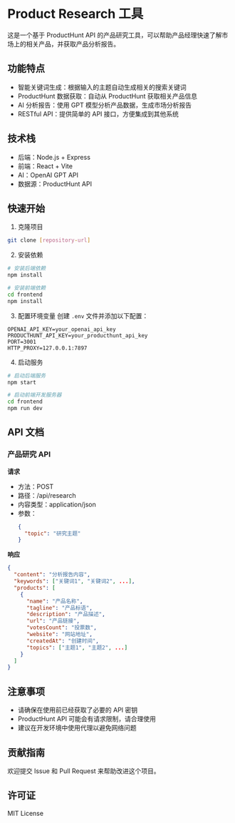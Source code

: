 # Product Research 工具

这是一个基于 ProductHunt API 的产品研究工具，可以帮助产品经理快速了解市场上的相关产品，并获取产品分析报告。

## 功能特点

- 智能关键词生成：根据输入的主题自动生成相关的搜索关键词
- ProductHunt 数据获取：自动从 ProductHunt 获取相关产品信息
- AI 分析报告：使用 GPT 模型分析产品数据，生成市场分析报告
- RESTful API：提供简单的 API 接口，方便集成到其他系统

## 技术栈

- 后端：Node.js + Express
- 前端：React + Vite
- AI：OpenAI GPT API
- 数据源：ProductHunt API

## 快速开始

1. 克隆项目
```bash
git clone [repository-url]
```

2. 安装依赖
```bash
# 安装后端依赖
npm install

# 安装前端依赖
cd frontend
npm install
```

3. 配置环境变量
创建 `.env` 文件并添加以下配置：
```
OPENAI_API_KEY=your_openai_api_key
PRODUCTHUNT_API_KEY=your_producthunt_api_key
PORT=3001
HTTP_PROXY=127.0.0.1:7897
```

4. 启动服务
```bash
# 启动后端服务
npm start

# 启动前端开发服务器
cd frontend
npm run dev
```

## API 文档

### 产品研究 API

**请求**
- 方法：POST
- 路径：/api/research
- 内容类型：application/json
- 参数：
  ```json
  {
    "topic": "研究主题"
  }
  ```

**响应**
```json
{
  "content": "分析报告内容",
  "keywords": ["关键词1", "关键词2", ...],
  "products": [
    {
      "name": "产品名称",
      "tagline": "产品标语",
      "description": "产品描述",
      "url": "产品链接",
      "votesCount": "投票数",
      "website": "网站地址",
      "createdAt": "创建时间",
      "topics": ["主题1", "主题2", ...]
    }
  ]
}
```

## 注意事项

- 请确保在使用前已经获取了必要的 API 密钥
- ProductHunt API 可能会有请求限制，请合理使用
- 建议在开发环境中使用代理以避免网络问题

## 贡献指南

欢迎提交 Issue 和 Pull Request 来帮助改进这个项目。

## 许可证

MIT License